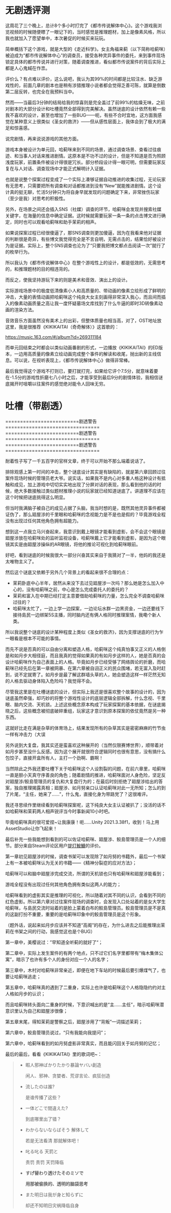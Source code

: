 # 无剧透评测

这周花了三个晚上，总计8个多小时打完了《都市传说解体中心》。这个游戏我浏览视频的时候随便瞟了一眼记下的，当时感觉是推理题材，加上是像素风格，所以我也就加入了愿望单中，本次暑促的时候买来玩玩。

简单概括下这个游戏，就是大型的《走近科学》。女主角福来蓟（以下简称哈蓟咪）被迫成为“都市传说解体中心”的调查员，接受各种灵异事件的委托，来到事件现场锁定具体的都市传说并进行对策，随着调查推进，看似都市传说案件的背后实际上都是人心鬼蜮在作祟。

评价么？有点难以评价，这么说吧，我认为其99%的时间都是比较注水、缺乏游戏性的，前面几章的剧本也是稍有涉猎推理小说者都会觉得乏善可陈，就算是倒数第二层反转，也完全在我预料当中。

然而——当最后3分钟的结局给我的惊喜则是完全盖过了前99%的枯燥无味，之前对剧本的大部分设计和吐槽竟然全部得到完美解决。虽然谜底的设计依然有赖一些我不喜欢的设计，甚至也增加了一些BUG——呃，有些不合时宜地，这方面我感觉在某种意义上很类似《圣女的救济》——但从感性层面上，我体会到了极大的满足和惊喜感。

说完剧情，再来说说游戏的其他方面。

游戏本身被设计为单元回，哈蓟咪来到不同的场景，通过调查场景、查看过往痕迹、和当事人对话来推进剧情。这原本是不功不过的设计，但是不知道是否为照顾浅度玩家，前置条件被设计得很是冗长。部分桥段设计得一眼可明，但需要玩家反复在与人对话、调查现场中才能正式解明计入证据。

也就是说整个探案过程变成了一个实际上凑够证据自动推进的收集过程，无论玩家有无思考，只需要把所有调查和对话都推进到没有“New”就能推进剧情。这个设计真的挺无聊，忙活5分钟只为将自身早就发现的问题确定下来，非常挫伤玩家（至少是我）对思考的积极性。

另外，在场景之间还会插入SNS（社媒）调查的环节，哈蓟咪会发现并搜索社媒关键字，在海量的信息中确定证据。这时候就需要玩家一条一条的点击博文进行确定，同时也可以观看哈蓟咪和助手茉莉的相声。

如果说探案过程已经很傻逼了，那SNS调查则更加傻逼，因为在我看来他对证据的判断很是奇异，有些博文我觉得完全是不言自明，无需点击的，结果恰好被设计为是证据。实际上，整个SNS调查也沦为了“只要我把博文都点击阅读一次”就行了的枚举行为。

所以我认为《都市传说解体中心》在整个游戏性上的设计，都是低效的，无需思考的，和推理题材的目的相违背的。

而反之，使我坚持游玩下来的则是美术和音效、演出上的设计。

实际游戏场景中的极度低清像素小人和高质量的、带动画的像素立绘形成了鲜明的冲击，大量的表情动画把哈蓟咪这个纯良大女主刻画得非常深入我心，而且间而插入的像素动画质量之高让我一度怀疑墓场文库找到了什么牛逼的即时3D转像素动画的渲染方法。

音效音乐方面虽然没有美术上的出彩，但整体质量也相当高，对了，OST地址放这里，我是很推荐《KIKIKAITAI（奇奇解体）》这首歌的：

https://music.163.com/#/album?id=269311184

而单元回结束之时都会以类似动画番剧的形式，一边播放《KIKIKAITAI》的ED版本，一边用高质量的像素立绘动画完成整个事件的解读和收尾，抛出新的主线信息。可以说，在视听表现上，《都市传说解体中心》做得非常棒。

最后我觉得这个游戏不打则已，要打就打完，如果给它评个7.5分，就意味着要在-1.5分的游戏性折磨七八小时之后，才能享受到最后9分的剧情体验，我相信谜底揭开时咀嚼以往案件的感觉绝对能令人回味无穷。

# 吐槽（带剧透）

=========================剧透警告================================
=========================剧透警告================================
=========================剧透警告================================

耐着性子写了一千五百字的官样文章，终于可以开始不那么端着说话了。

排除观感上第一时间的冲击，整个谜底设计其实是有缺陷的，就是第六章回顾过往案件现场时候的管理员老大爷。说实话，如果我不是内心对多重人格这种设计有抵触和成见，加上游戏中切切实实地出现了分屏对话的表现，那么看到他的话的时候，绝大多数接触过类似题材推理小说的玩家就已经知道谜底了。讲道理不应该在这个时候把谜底挑得这么明显。

但当时我满脑子被自己的成见占据了头脑，我当时想的是，既然其他灵异事件都被证伪了，那么廻屋涉的千里眼和哈蓟咪的念视能力是不是也是假的？毕竟游戏全程没有出现过任何其他角色拥有超能力。

想到这一点我立马兴奋起来，我意识到戴上眼镜才能看到虚影，会不会这个眼镜是廻屋涉放在哈蓟咪处的监听监视设备，哈蓟咪戴上它才能看到虚影，是因为这个眼镜其实是由廻屋涉操纵的AR眼镜，将他的推论可视化到哈蓟咪眼前。

好吧，看到谜底的时候我很大一部分兴奋其实来自于我猜对了一半，他妈的我还是太唯物主义了。

然后这个谜底又依赖于另外几个背景上的看起来很不合理的点：

* 茉莉卧底中心半年，居然从来没下去过见廻屋涉一次吗？那么她是怎么加入中心的，没有哈蓟咪之前，中心是怎么完成委托人的委托的？
* 茉莉和富入在中期已经打定主意要借助哈蓟咪的力量，怎么完全不调查哈蓟咪过往的？
* 哈蓟咪太忙了，一边上学一边探案，一边论坛水群一边黑资金，一边还要线下接待島民一边绑架5S主播，同时脑内还有俩人格同时推理案情，我嘞个新人类。

所以我说整个谜底的设计某种程度上类似《圣女的救济》，因为支撑谜底的行为乍一眼看是根本不可能的事情。

而先不说是否真的可以自由分离和塑造人格，哈蓟咪这个纯真怕事又正义的人格倒是和如月步大相径庭，而且我真的觉得如果真的有如月步这样的人，她是否真的会设计哈蓟咪作为自己表面上的人格。毕竟如月步已经受够了网络舆论的折磨，而哈蓟咪已经先后在第一章被网暴、在第六章被自诩正义的民众围堵，若无富入及时赶到，说不定就寄了。如月步是最了解这群墙头草的人，她会塑造这样一样茫然无知的人格去驱动身体陷入危险吗？我觉得不会。

尽管我这里是在吐槽谜底的设计，但实际上我还是很喜欢整个故事的设计的，因为谜底虽然牵强，却巧妙的将整个游戏性设计的底层逻辑全部拆解，什么念视、千里眼、脑内交流、天机锁。上述这些概念原本构成了玩家探案的基本依据，在谜底揭晓之后，这些概念被彻底破碎重组，玩家这才意识到原本探案的依仗竟然是另一种东西。

这就好比走在满是杂草的体育场上，结果发现所有的杂草其实是密密麻麻的竹节虫一样有冲击力（大误

另外说到大复盘，我其实还是蛮喜欢这种展开的（当然仅限赛博世界），顺带着对如月步甚至没什么反感。因为这个展开就很符合逻辑同时也很有意思，没有搞什么包饺子，直接开盒所有人，主打一个劲啊、霸啊！

当然除此之外我还要吐槽下关于哈蓟咪这个人设割裂的问题，在前六章里，哈蓟咪一直是胆小天真守序善良的角色；随着剧情的推进，哈蓟咪面对人身危险，坚定反对廻屋涉/鲛島管理员的复仇和大复盘行为的；在最后时刻拒绝了廻屋涉给出的答案，独自推理揭露真相；廻屋涉、如月努亲口认证哈蓟咪对此一无所知；怎么的到了片尾，“主任，她来了……”，什么鬼，直接化身为带路党了？这很难评。

我还寻思续作里继续看到哈蓟咪探案呢，这下纯良大女主认证被扒了；没活的话不如哈蓟咪和茉莉两人相声锐评当今时事新闻10小时吧。

毕竟哈蓟咪真的很可爱捏~让我康康！呃……Unity 2021.3.38f1，收到！马上用AssetStudio让你飞起来！

最后补充一些我能想到看到的可以佐证哈蓟咪、廻屋涉、鲛島管理员是一个人的细节。部分来自Steam评论区用户[提灯鮟鱇](https://steamcommunity.com/profiles/76561198320678791/)的评价。

第一章初见廻屋涉的时候，调查书架可以发现除了如月努的书籍外，最后一个书架上有一本被哈蓟咪认为无关的书籍——《精神分裂症的应对方法》；

哈蓟咪可以和脑中廻屋涉完成交流，所谓的天机锁也只有哈蓟咪和廻屋涉能看到；

游戏全程没有出现过任何其他角色拥有类似这两人的能力；

哈蓟咪看到的虚影其实是推理的可视化，所以随着对其不同的认识，会看到不同的红色虚影。所以第六章对过往案件现场的调查时，会发现入口处站着的是女大学生哈蓟咪，与島民交流时站着的是脸上蒙着白布的鲛島管理员。鲛島管理员是不是真的这副打扮不重要，重要的是哈蓟咪印象中的鲛島管理员是这个形象。

（题外话，说起来如月步应该并不知道“高阁”的存在，为什么进去之后能推理出茉莉在书架之间的行动，我感觉这也是个BUG）

第一章中，美樱说过：”早知道全听蓟的就好了“；

第二章中，实际上发生案件的有两个地点，只不过它们名字里都带有“梅木集体公寓”，暗示了也许有多个人的身份对应一个人的名字；

第三章中，木村对哈蓟咪非常亲近，即便在地下车站的时候最后要引爆煤气了，也要让哈蓟咪逃走；

第五章中，哈蓟咪真的遇到了二重身，实际上也许是哈蓟咪这个人格隐隐约约对主人格如月步的认识；

而且哈蓟咪转头面向二重身的时候，下意识喊出的是“主……主任”，暗示哈蓟咪潜意识里认为自己和廻屋涉很像；

第五章末尾，得知茉莉是警察之后，廻屋涉用了“背叛”一词描述茉莉；

第六章中，鲛島管理员说过，“只有我能向我提问”；

第六章中，哈蓟咪看到的如月努虚影非常真实，而且能闪回关于如月努的记忆；

最后的最后，看看《KIKIKAITAI》里的歌词吧~：

> - 暇人邪神ばかりたかり暴論ヤバい創造
>
>   闲人、邪神、贪婪者、荒谬言论、疯狂创造
>
> - 流したのは誰?
>
>   是谁传播了这些？
>
> - 一体どこで間違えた?
>
>   到底哪里出了错？
>
> - わからないならばそう 解体して
>
>   若是无法看清 那就解体吧！
>
> - 叱る叱る 天罰と
>
>   责罚 责罚 天罚降临
>
> - **すげ替わり透けたそのミソで**
>
>   **用那被偷换的、透明的脑袋思考**
>
> - また明日は我が身と知らずに
>
>   却还不知明日灾祸降临自身